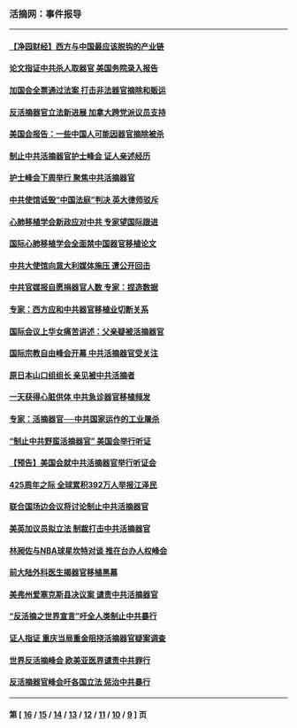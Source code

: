 ### 活摘网：事件报导
---
#### [【净园财经】西方与中国最应该脱钩的产业链](../../pages/nf5877/n14016113.md?06180430) 
#### [论文指证中共杀人取器官 美国务院录入报告](../../pages/nf5877/n13999890.md?06180430) 
#### [加国会全票通过法案 打击非法器官摘除和贩运](../../pages/nf5877/n13884924.md?06180430) 
#### [反活摘器官立法新进展 加拿大跨党派议员支持](../../pages/nf5877/n13876061.md?06180430) 
#### [美国会报告：一些中国人可能因器官摘除被杀](../../pages/nf5877/n13867964.md?06180430) 
#### [制止中共活摘器官护士峰会 证人亲述经历](../../pages/nf5877/n13859007.md?06180430) 
#### [护士峰会下周举行 聚焦中共活摘器官](../../pages/nf5877/n13855418.md?06180430) 
#### [中共使馆诋毁“中国法庭”判决 英大律师驳斥](../../pages/nf5877/n13833945.md?06180430) 
#### [心肺移植学会新政应对中共 专家望国际跟进](../../pages/nf5877/n13829043.md?06180430) 
#### [国际心肺移植学会全面禁中国器官移植论文](../../pages/nf5877/n13827785.md?06180430) 
#### [中共大使馆向意大利媒体施压 遭公开回击](../../pages/nf5877/n13826038.md?06180430) 
#### [中共官媒报自愿捐器官人数 专家：捏造数据](../../pages/nf5877/n13814130.md?06180430) 
#### [专家：西方应和中共器官移植业切断关系](../../pages/nf5877/n13772828.md?06180430) 
#### [国际会议上华女痛苦讲述：父亲疑被活摘器官](../../pages/nf5877/n13771583.md?06180430) 
#### [国际宗教自由峰会开幕 中共活摘器官受关注](../../pages/nf5877/n13769995.md?06180430) 
#### [原日本山口组组长 亲见被中共活摘者](../../pages/nf5877/n13767360.md?06180430) 
#### [一天获得心脏供体 中共急诊器官移植频发](../../pages/nf5877/n13764689.md?06180430) 
#### [专家：活摘器官──中共国家运作的工业屠杀](../../pages/nf5877/n13761178.md?06180430) 
#### [“制止中共野蛮活摘器官” 美国会举行听证](../../pages/nf5877/n13735831.md?06180430) 
#### [【预告】美国会就中共活摘器官举行听证会](../../pages/nf5877/n13732843.md?06180430) 
#### [425周年之际 全球累积392万人举报江泽民](../../pages/nf5877/n13719232.md?06180430) 
#### [联合国场边会议将讨论制止中共活摘器官](../../pages/nf5877/n13656361.md?06180430) 
#### [美英加议员拟立法 制裁打击中共活摘器官](../../pages/nf5877/n13430251.md?06180430) 
#### [林昶佐与NBA球星坎特对谈 推在台办人权峰会](../../pages/nf5877/n13414467.md?06180430) 
#### [前大陆外科医生揭器官移植黑幕](../../pages/nf5877/n13401416.md?06180430) 
#### [美弗州爱塞克斯县决议案 谴责中共活摘器官](../../pages/nf5877/n13320919.md?06180430) 
#### [“反活摘之世界宣言”吁全人类制止中共暴行](../../pages/nf5877/n13259730.md?06180430) 
#### [证人指证 重庆当局重金阻挠活摘器官疑案调查](../../pages/nf5877/n13259127.md?06180430) 
#### [世界反活摘峰会 欧美亚医界谴责中共罪行](../../pages/nf5877/n13253550.md?06180430) 
#### [反活摘器官峰会吁各国立法 惩治中共暴行](../../pages/nf5877/n13245052.md?06180430) 

---
#### 第 [ [16](./16.md?06180430) / [15](./15.md?06180430) / [14](./14.md?06180430) / [13](./13.md?06180430) / [12](./12.md?06180430) / [11](./11.md?06180430) / [10](./10.md?06180430) / [9](./9.md?06180430) ] 页
